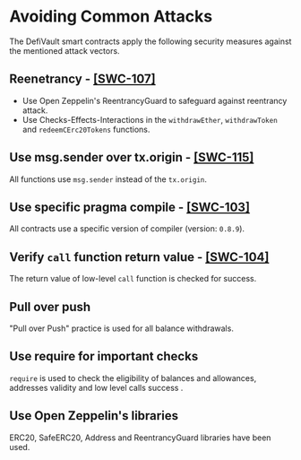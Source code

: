 # Avoiding Common Attacks

The DefiVault smart contracts apply the following security measures against the mentioned attack vectors.

## Reenetrancy - <a href='https://swcregistry.io/docs/SWC-107'>[SWC-107]</a>

* Use Open Zeppelin's ReentrancyGuard to safeguard against reentrancy attack.
* Use Checks-Effects-Interactions in the `withdrawEther`, `withdrawToken` and `redeemCErc20Tokens` functions.

## Use msg.sender over tx.origin - <a href='https://swcregistry.io/docs/SWC-115'>[SWC-115]</a>

All functions use `msg.sender` instead of the `tx.origin`.

## Use specific pragma compile - <a href='https://swcregistry.io/docs/SWC-103'>[SWC-103]</a>

All contracts use a specific version of compiler (version: `0.8.9`). 

## Verify `call` function return value - <a href='https://swcregistry.io/docs/SWC-104'>[SWC-104]</a>

The return value of low-level `call` function is checked for success.

## Pull over push

"Pull over Push" practice is used for all balance withdrawals.

## Use require for important checks

`require` is used to check the eligibility of balances and allowances, addresses validity and low level calls success  .

## Use Open Zeppelin's libraries
ERC20, SafeERC20, Address and ReentrancyGuard libraries have been used.
